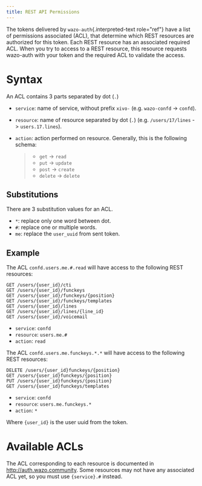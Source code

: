 ```yaml
---
title: REST API Permissions
---
```


The tokens delivered by `wazo-auth`{.interpreted-text role="ref"} have a
list of permissions associated (ACL), that determine which REST
resources are authorized for this token. Each REST resource has an
associated required ACL. When you try to access to a REST resource, this
resource requests wazo-auth with your token and the required ACL to
validate the access.

Syntax
======

An ACL contains 3 parts separated by dot (`.`)

-   `service`: name of service, without prefix `xivo-` (e.g.
    `wazo-confd` -> `confd`).
-   `resource`: name of resource separated by dot (`.`) (e.g.
    `/users/17/lines` -> `users.17.lines`).
-   `action`: action performed on resource. Generally, this is the
    following schema:

    > -   `get` -> `read`
    > -   `put` -> `update`
    > -   `post` -> `create`
    > -   `delete` -> `delete`

Substitutions
-------------

There are 3 substitution values for an ACL.

-   `*`: replace only one word between dot.
-   `#`: replace one or multiple words.
-   `me`: replace the `user_uuid` from sent token.

Example
-------

The ACL `confd.users.me.#.read` will have access to the following REST
resources:

    GET /users/{user_id}/cti
    GET /users/{user_id}/funckeys
    GET /users/{user_id}/funckeys/{position}
    GET /users/{user_id}/funckeys/templates
    GET /users/{user_id}/lines
    GET /users/{user_id}/lines/{line_id}
    GET /users/{user_id}/voicemail

-   `service`: `confd`
-   `resource`: `users.me.#`
-   `action`: `read`

The ACL `confd.users.me.funckeys.*.*` will have access to the following
REST resources:

    DELETE /users/{user_id}funckeys/{position}
    GET /users/{user_id}funckeys/{position}
    PUT /users/{user_id}funckeys/{position}
    GET /users/{user_id}funckeys/templates

-   `service`: `confd`
-   `resource`: `users.me.funckeys.*`
-   `action`: `*`

Where `{user_id}` is the user uuid from the token.

Available ACLs
==============

The ACL corresponding to each resource is documented in
<http://auth.wazo.community>. Some resources may not have any associated
ACL yet, so you must use `{service}.#` instead.
